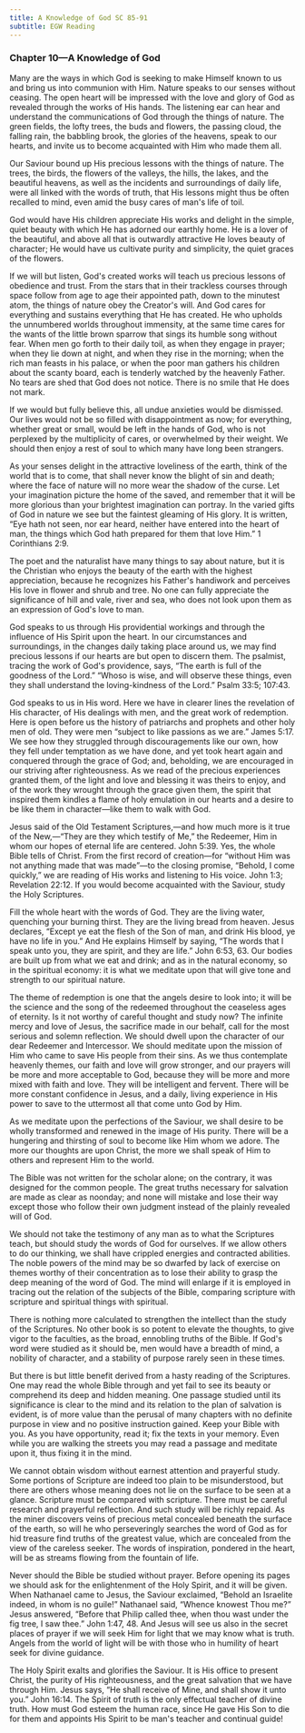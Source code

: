 ```yaml
---
title: A Knowledge of God SC 85-91
subtitle: EGW Reading
---
```


### Chapter 10—A Knowledge of God

Many are the ways in which God is seeking to make Himself known to us and bring us into communion with Him. Nature speaks to our senses without ceasing. The open heart will be impressed with the love and glory of God as revealed through the works of His hands. The listening ear can hear and understand the communications of God through the things of nature. The green fields, the lofty trees, the buds and flowers, the passing cloud, the falling rain, the babbling brook, the glories of the heavens, speak to our hearts, and invite us to become acquainted with Him who made them all.

Our Saviour bound up His precious lessons with the things of nature. The trees, the birds, the flowers of the valleys, the hills, the lakes, and the beautiful heavens, as well as the incidents and surroundings of daily life, were all linked with the words of truth, that His lessons might thus be often recalled to mind, even amid the busy cares of man's life of toil.

God would have His children appreciate His works and delight in the simple, quiet beauty with which He has adorned our earthly home. He is a lover of the beautiful, and above all that is outwardly attractive He loves beauty of character; He would have us cultivate purity and simplicity, the quiet graces of the flowers.

If we will but listen, God's created works will teach us precious lessons of obedience and trust. From the stars that in their trackless courses through space follow from age to age their appointed path, down to the minutest atom, the things of nature obey the Creator's will. And God cares for everything and sustains everything that He has created. He who upholds the unnumbered worlds throughout immensity, at the same time cares for the wants of the little brown sparrow that sings its humble song without fear. When men go forth to their daily toil, as when they engage in prayer; when they lie down at night, and when they rise in the morning; when the rich man feasts in his palace, or when the poor man gathers his children about the scanty board, each is tenderly watched by the heavenly Father. No tears are shed that God does not notice. There is no smile that He does not mark.

If we would but fully believe this, all undue anxieties would be dismissed. Our lives would not be so filled with disappointment as now; for everything, whether great or small, would be left in the hands of God, who is not perplexed by the multiplicity of cares, or overwhelmed by their weight. We should then enjoy a rest of soul to which many have long been strangers.

As your senses delight in the attractive loveliness of the earth, think of the world that is to come, that shall never know the blight of sin and death; where the face of nature will no more wear the shadow of the curse. Let your imagination picture the home of the saved, and remember that it will be more glorious than your brightest imagination can portray. In the varied gifts of God in nature we see but the faintest gleaming of His glory. It is written, “Eye hath not seen, nor ear heard, neither have entered into the heart of man, the things which God hath prepared for them that love Him.” 1 Corinthians 2:9.

The poet and the naturalist have many things to say about nature, but it is the Christian who enjoys the beauty of the earth with the highest appreciation, because he recognizes his Father's handiwork and perceives His love in flower and shrub and tree. No one can fully appreciate the significance of hill and vale, river and sea, who does not look upon them as an expression of God's love to man.

God speaks to us through His providential workings and through the influence of His Spirit upon the heart. In our circumstances and surroundings, in the changes daily taking place around us, we may find precious lessons if our hearts are but open to discern them. The psalmist, tracing the work of God's providence, says, “The earth is full of the goodness of the Lord.” “Whoso is wise, and will observe these things, even they shall understand the loving-kindness of the Lord.” Psalm 33:5; 107:43.

God speaks to us in His word. Here we have in clearer lines the revelation of His character, of His dealings with men, and the great work of redemption. Here is open before us the history of patriarchs and prophets and other holy men of old. They were men “subject to like passions as we are.” James 5:17. We see how they struggled through discouragements like our own, how they fell under temptation as we have done, and yet took heart again and conquered through the grace of God; and, beholding, we are encouraged in our striving after righteousness. As we read of the precious experiences granted them, of the light and love and blessing it was theirs to enjoy, and of the work they wrought through the grace given them, the spirit that inspired them kindles a flame of holy emulation in our hearts and a desire to be like them in character—like them to walk with God.

Jesus said of the Old Testament Scriptures,—and how much more is it true of the New,—“They are they which testify of Me,” the Redeemer, Him in whom our hopes of eternal life are centered. John 5:39. Yes, the whole Bible tells of Christ. From the first record of creation—for “without Him was not anything made that was made”—to the closing promise, “Behold, I come quickly,” we are reading of His works and listening to His voice. John 1:3; Revelation 22:12. If you would become acquainted with the Saviour, study the Holy Scriptures.

Fill the whole heart with the words of God. They are the living water, quenching your burning thirst. They are the living bread from heaven. Jesus declares, “Except ye eat the flesh of the Son of man, and drink His blood, ye have no life in you.” And He explains Himself by saying, “The words that I speak unto you, they are spirit, and they are life.” John 6:53, 63. Our bodies are built up from what we eat and drink; and as in the natural economy, so in the spiritual economy: it is what we meditate upon that will give tone and strength to our spiritual nature.

The theme of redemption is one that the angels desire to look into; it will be the science and the song of the redeemed throughout the ceaseless ages of eternity. Is it not worthy of careful thought and study now? The infinite mercy and love of Jesus, the sacrifice made in our behalf, call for the most serious and solemn reflection. We should dwell upon the character of our dear Redeemer and Intercessor. We should meditate upon the mission of Him who came to save His people from their sins. As we thus contemplate heavenly themes, our faith and love will grow stronger, and our prayers will be more and more acceptable to God, because they will be more and more mixed with faith and love. They will be intelligent and fervent. There will be more constant confidence in Jesus, and a daily, living experience in His power to save to the uttermost all that come unto God by Him.

As we meditate upon the perfections of the Saviour, we shall desire to be wholly transformed and renewed in the image of His purity. There will be a hungering and thirsting of soul to become like Him whom we adore. The more our thoughts are upon Christ, the more we shall speak of Him to others and represent Him to the world.

The Bible was not written for the scholar alone; on the contrary, it was designed for the common people. The great truths necessary for salvation are made as clear as noonday; and none will mistake and lose their way except those who follow their own judgment instead of the plainly revealed will of God.

We should not take the testimony of any man as to what the Scriptures teach, but should study the words of God for ourselves. If we allow others to do our thinking, we shall have crippled energies and contracted abilities. The noble powers of the mind may be so dwarfed by lack of exercise on themes worthy of their concentration as to lose their ability to grasp the deep meaning of the word of God. The mind will enlarge if it is employed in tracing out the relation of the subjects of the Bible, comparing scripture with scripture and spiritual things with spiritual.

There is nothing more calculated to strengthen the intellect than the study of the Scriptures. No other book is so potent to elevate the thoughts, to give vigor to the faculties, as the broad, ennobling truths of the Bible. If God's word were studied as it should be, men would have a breadth of mind, a nobility of character, and a stability of purpose rarely seen in these times.

But there is but little benefit derived from a hasty reading of the Scriptures. One may read the whole Bible through and yet fail to see its beauty or comprehend its deep and hidden meaning. One passage studied until its significance is clear to the mind and its relation to the plan of salvation is evident, is of more value than the perusal of many chapters with no definite purpose in view and no positive instruction gained. Keep your Bible with you. As you have opportunity, read it; fix the texts in your memory. Even while you are walking the streets you may read a passage and meditate upon it, thus fixing it in the mind.

We cannot obtain wisdom without earnest attention and prayerful study. Some portions of Scripture are indeed too plain to be misunderstood, but there are others whose meaning does not lie on the surface to be seen at a glance. Scripture must be compared with scripture. There must be careful research and prayerful reflection. And such study will be richly repaid. As the miner discovers veins of precious metal concealed beneath the surface of the earth, so will he who perseveringly searches the word of God as for hid treasure find truths of the greatest value, which are concealed from the view of the careless seeker. The words of inspiration, pondered in the heart, will be as streams flowing from the fountain of life.

Never should the Bible be studied without prayer. Before opening its pages we should ask for the enlightenment of the Holy Spirit, and it will be given. When Nathanael came to Jesus, the Saviour exclaimed, “Behold an Israelite indeed, in whom is no guile!” Nathanael said, “Whence knowest Thou me?” Jesus answered, “Before that Philip called thee, when thou wast under the fig tree, I saw thee.” John 1:47, 48. And Jesus will see us also in the secret places of prayer if we will seek Him for light that we may know what is truth. Angels from the world of light will be with those who in humility of heart seek for divine guidance.

The Holy Spirit exalts and glorifies the Saviour. It is His office to present Christ, the purity of His righteousness, and the great salvation that we have through Him. Jesus says, “He shall receive of Mine, and shall show it unto you.” John 16:14. The Spirit of truth is the only effectual teacher of divine truth. How must God esteem the human race, since He gave His Son to die for them and appoints His Spirit to be man's teacher and continual guide!